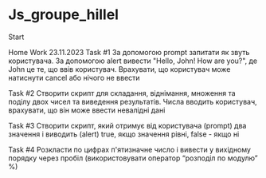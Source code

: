# Js_groupe_hillel
Start

Home Work 23.11.2023
Task #1
За допомогою prompt запитати як звуть користувача. За допомогою alert вивести "Hello, John! How are you?", де John це те, що ввів користувач. Врахувати, що користувач може натиснути cancel або нічого не ввести

Task #2
Створити скрипт для складання, віднімання, множення та поділу двох чисел та виведення результатів. Числа вводить користувач, врахувати, що він може ввести невалідні дані

Task #3
Створити скрипт, який отримує від користувача (prompt) два значення і виводить (alert) true, якщо значення рівні, false - якщо ні

Task #4
Розкласти по цифрах п'ятизначне число і вивести у вихідному порядку через пробіл (використовувати оператор “розподіл по модулю” %)
